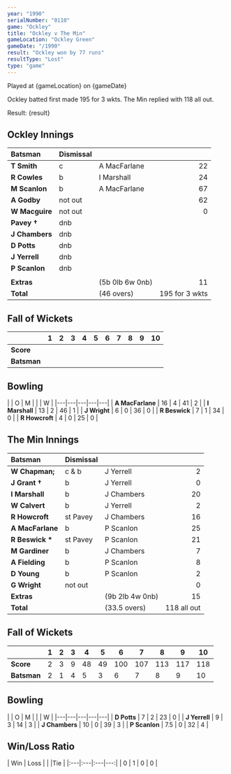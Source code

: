 ```yaml
---
year: "1990"
serialNumber: "0110" 
game: "Ockley"
title: "Ockley v The Min"
gameLocation: "Ockley Green"
gameDate: "/1990"
result: "Ockley won by 77 runs"
resultType: "Lost"
type: "game"
---
```


Played at {gameLocation} on {gameDate} 

Ockley batted first made 195 for 3 wkts. The Min replied with 118 all out.

Result: {result}
 
## Ockley Innings

| Batsman | Dismissal |  |  |
|:---|:---|---|---:|
| **T Smith** | c | A MacFarlane | 22 | 
| **R Cowles** | b | I Marshall | 24 | 
| **M Scanlon** | b | A MacFarlane | 67 | 
| **A Godby** | not out |  | 62 | 
| **W Macguire** | not out |  | 0 | 
| **Pavey &#8224;** | dnb |  |  |
| **J Chambers** | dnb |  |  | 
| **D Potts** | dnb |  |  |
| **J Yerrell** | dnb |  |  | 
| **P Scanlon** | dnb |  |  | 
|  |  |  |  |
| **Extras** | | (5b 0lb 6w 0nb) | 11 | 
| **Total** | | (46 overs) | 195 for 3 wkts | 

## Fall of Wickets

| | 1 | 2 | 3 | 4 | 5 | 6 | 7 | 8 | 9 | 10 |
|---|---|---|---|---|---|---|---|---|---|---|
| **Score** |  |  |  |  |  |  |  |  |  |  |
| **Batsman** |  |  |  |  |  |  |  |  |  |  |

## Bowling

| | O | M |  |  | W |
|---|---|---|---|---|
| **A MacFarlane** | 16 | 4 | 41 | 2 | 
| **I Marshall** | 13 | 2 | 46 | 1 | 
| **J Wright** | 6 | 0 | 36 | 0 | 
| **R Beswick** | 7 | 1 | 34 | 0 | 
| **R Howcroft** | 4 | 0 | 25 | 0 |

## The Min Innings

| Batsman | Dismissal |  |  |
|:---|:---|---|---:|
| **W Chapman;** | c & b | J Yerrell | 2 | 
| **J Grant &#8224;** | b | J Yerrell | 0 | 
| **I Marshall** | b | J Chambers | 20 | 
| **W Calvert** | b | J Yerrell | 2 | 
| **R Howcroft** | st Pavey  | J Chambers | 16 | 
| **A MacFarlane** | b | P Scanlon | 25 | 
| **R Beswick &#42;** | st Pavey | P Scanlon | 21 | 
| **M Gardiner** | b | J Chambers | 7 | 
| **A Fielding** | b | P Scanlon | 8 | 
| **D Young** | b | P Scanlon | 2 | 
| **G Wright** | not out |  | 0 | 
| **Extras** | | (9b 2lb 4w 0nb) | 15 | 
| **Total** | | (33.5 overs) | 118 all out | 

## Fall of Wickets

| | 1 | 2 | 3 | 4 | 5 | 6 | 7 | 8 | 9 | 10 |
|---|---|---|---|---|---|---|---|---|---|---|
| **Score** | 2 | 3 | 9 | 48 | 49 | 100 | 107 | 113 | 117 | 118 | 
| **Batsman** | 2 | 1 | 4 | 5 | 3 | 6 | 7 | 8 | 9 | 10 | 

## Bowling

| | O | M |  |  | W |
|---|---|---|---|---|
| **D Potts** | 7 | 2 | 23 | 0 | 
| **J Yerrell** | 9 | 3 | 14 | 3 | 
| **J Chambers** | 10 | 0 | 39 | 3 | 
| **P Scanlon** | 7.5 | 0 | 32 | 4 | 

## Win/Loss Ratio

| Win | Loss |  |  |Tie |
|:---|:---|:---|---:|
| 0 | 1 | 0 | 0 |